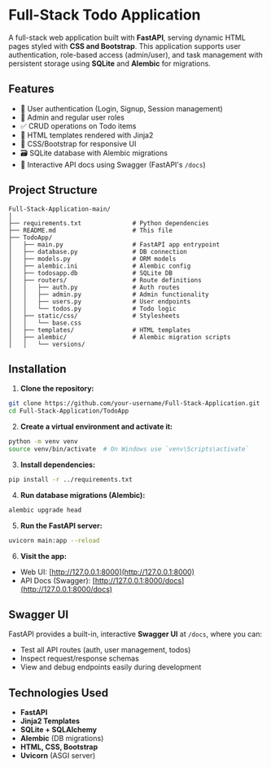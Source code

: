 # Full-Stack Todo Application

A full-stack web application built with **FastAPI**, serving dynamic HTML pages styled with **CSS and Bootstrap**. This application supports user authentication, role-based access (admin/user), and task management with persistent storage using **SQLite** and **Alembic** for migrations.

## Features

- 🔐 User authentication (Login, Signup, Session management)
- 👤 Admin and regular user roles
- ✅ CRUD operations on Todo items
- 📄 HTML templates rendered with Jinja2
- 🎨 CSS/Bootstrap for responsive UI
- 🗃️ SQLite database with Alembic migrations
- 🧪 Interactive API docs using Swagger (FastAPI's `/docs`)

## Project Structure

```
Full-Stack-Application-main/
│
├── requirements.txt              # Python dependencies
├── README.md                     # This file
├── TodoApp/
│   ├── main.py                   # FastAPI app entrypoint
│   ├── database.py               # DB connection
│   ├── models.py                 # ORM models
│   ├── alembic.ini               # Alembic config
│   ├── todosapp.db               # SQLite DB
│   ├── routers/                  # Route definitions
│   │   ├── auth.py               # Auth routes
│   │   ├── admin.py              # Admin functionality
│   │   ├── users.py              # User endpoints
│   │   └── todos.py              # Todo logic
│   ├── static/css/               # Stylesheets
│   │   └── base.css
│   ├── templates/                # HTML templates
│   ├── alembic/                  # Alembic migration scripts
│   │   └── versions/
```

## Installation

1. **Clone the repository:**

```bash
git clone https://github.com/your-username/Full-Stack-Application.git
cd Full-Stack-Application/TodoApp
```

2. **Create a virtual environment and activate it:**

```bash
python -m venv venv
source venv/bin/activate  # On Windows use `venv\Scripts\activate`
```

3. **Install dependencies:**

```bash
pip install -r ../requirements.txt
```

4. **Run database migrations (Alembic):**

```bash
alembic upgrade head
```

5. **Run the FastAPI server:**

```bash
uvicorn main:app --reload
```

6. **Visit the app:**

- Web UI: [http://127.0.0.1:8000](http://127.0.0.1:8000)
- API Docs (Swagger): [http://127.0.0.1:8000/docs](http://127.0.0.1:8000/docs)

## Swagger UI

FastAPI provides a built-in, interactive **Swagger UI** at `/docs`, where you can:

- Test all API routes (auth, user management, todos)
- Inspect request/response schemas
- View and debug endpoints easily during development

## Technologies Used

- **FastAPI**
- **Jinja2 Templates**
- **SQLite + SQLAlchemy**
- **Alembic** (DB migrations)
- **HTML, CSS, Bootstrap**
- **Uvicorn** (ASGI server)